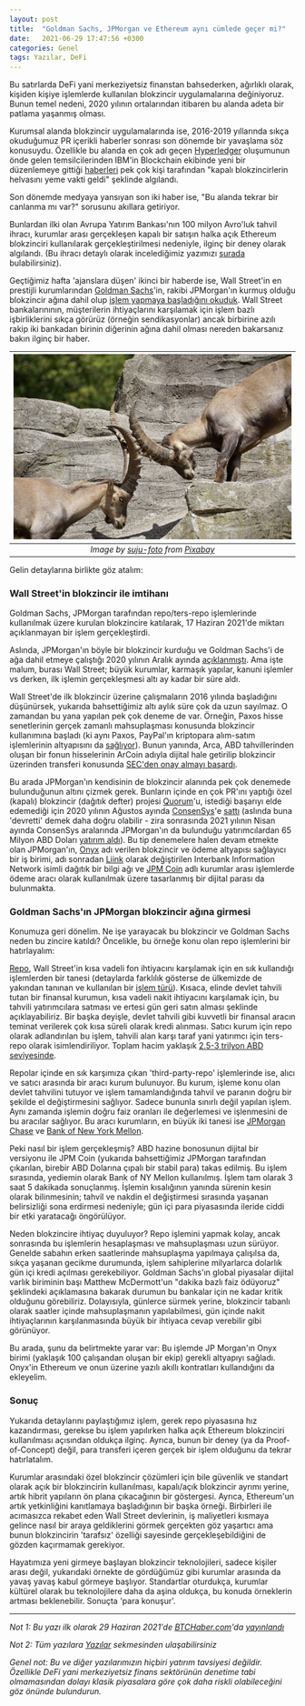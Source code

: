 ```yaml
---
layout: post
title:  "Goldman Sachs, JPMorgan ve Ethereum aynı cümlede geçer mi?"
date:   2021-06-29 17:47:56 +0300
categories: Genel
tags: Yazılar, DeFi
---
```


Bu satırlarda DeFi yani merkeziyetsiz finanstan bahsederken, ağırlıklı olarak, kişiden kişiye işlemlerde kullanılan blokzincir uygulamalarına değiniyoruz. Bunun temel nedeni, 2020 yılının ortalarından itibaren bu alanda adeta bir patlama yaşanmış olması. 

Kurumsal alanda blokzincir uygulamalarında ise, 2016-2019 yıllarında sıkça okuduğumuz PR içerikli haberler sonrası son dönemde bir yavaşlama söz konusuydu. Özellikle bu alanda en çok adı geçen [Hyperledger](https://www.hyperledger.org/) oluşumunun önde gelen temsilcilerinden IBM'in Blockchain ekibinde yeni bir düzenlemeye gittiği [haberleri](https://www.coindesk.com/ibm-blockchain-revenue-misses-job-cuts-sources) pek çok kişi tarafından "kapalı blokzincirlerin helvasını yeme vakti geldi" şeklinde algılandı. 

Son dönemde medyaya yansıyan son iki haber ise, "Bu alanda tekrar bir canlanma mı var?" sorusunu akıllara getiriyor. 

Bunlardan ilki olan Avrupa Yatırım Bankası'nın 100 milyon Avro'luk tahvil ihracı, kurumlar arası gerçekleşen kapalı bir satışın halka açık Ethereum blokzinciri kullanılarak gerçekleştirilmesi nedeniyle, ilginç bir deney olarak algılandı. (Bu ihracı detaylı olarak incelediğimiz yazımızı [şurada](/genel/2021/05/18/finans-piyasalarda-bir-ilk-EIBnin-ethereum-uzerindeki-bono-ihraci.html) bulabilirsiniz).

Geçtiğimiz hafta 'ajanslara düşen' ikinci bir haberde ise, Wall Street'in en prestijli kurumlarından [Goldman Sachs](https://www.goldmansachs.com/)'in, rakibi JPMorgan'ın kurmuş olduğu blokzincir ağına dahil olup [işlem yapmaya başladığını okuduk](https://www.bloomberg.com/news/articles/2021-06-22/goldman-sachs-begins-trading-on-jpmorgan-repo-blockchain-network?sref=VB9Y24MI). Wall Street bankalarınının, müşterilerin ihtiyaçlarını karşılamak için işlem bazlı işbirliklerini sıkça görürüz (örneğin sendikasyonlar) ancak birbirine azılı rakip iki bankadan birinin diğerinin ağına dahil olması nereden bakarsanız bakın ilginç bir haber. 


| ![euro](/assets/ibex-2462568_800.jpg)|
|:--:| 
| *Image by [suju-foto](https://pixabay.com/users/suju-foto-165106/) from [Pixabay](https://pixabay.com/)*|

Gelin detaylarına birlikte göz atalım: 

### Wall Street'in blokzincir ile imtihanı
Goldman Sachs, JPMorgan tarafından repo/ters-repo işlemlerinde kullanılmak üzere kurulan blokzincire katılarak, 17 Haziran 2021'de miktarı açıklanmayan bir işlem gerçekleştirdi. 

Aslında, JPMorgan'ın böyle bir blokzincir kurduğu ve Goldman Sachs'i de ağa dahil etmeye çalıştığı 2020 yılının Aralık ayında [açıklanmıştı](https://www.bloomberg.com/news/articles/2020-12-10/jpmorgan-using-blockchain-to-move-billions-in-repo-market-trades). Ama işte malum, burası Wall Street; büyük kurumlar, karmaşık yapılar, kanuni işlemler vs derken, ilk işlemin gerçekleşmesi altı ay kadar bir süre aldı. 

Wall Street'de ilk blokzincir üzerine çalışmaların 2016 yılında başladığını düşünürsek, yukarıda bahsettiğimiz altı aylık süre çok da uzun sayılmaz. O zamandan bu yana yapılan pek çok deneme de var.  Örneğin, Paxos hisse senetlerinin gerçek zamanlı mahsuplaşması konusunda blokzincir kullanımına başladı (ki aynı Paxos, PayPal'ın kriptopara alım-satım işlemlerinin altyapısını da [sağlıyor](https://www.paxos.com/what-is-the-relationship-between-paxos-and-paypal/)). Bunun yanında, Arca, ABD tahvillerinden oluşan bir fonun hisselerinin ArCoin adıyla dijital hale getirilip blokzincir üzerinden transferi konusunda [SEC'den onay almayı başardı](https://arcoin.arcalabs.com/). 

Bu arada JPMorgan'ın kendisinin de blokzincir alanında pek çok denemede bulunduğunun altını çizmek gerek. Bunların içinde en çok PR'ını yaptığı özel (kapalı) blokzincir (dağıtık defter) projesi [Quorum](https://consensys.net/quorum/)'u, istediği başarıyı elde edemediği için 2020 yılının Ağustos ayında [ConsenSys](https://consensys.net/)'e [sattı](https://www.reuters.com/article/us-jpmorgan-consensys-quorum/consensys-acquires-jpmorgans-blockchain-platform-quorum-idUSKBN25L1MR) (aslında buna 'devretti' demek daha doğru olabilir - zira sonrasında 2021 yılının Nisan ayında ConsenSys aralarında JPMorgan'ın da bulunduğu yatırımcılardan 65 Milyon ABD Doları [yatırım aldı](https://consensys.net/blog/press-release/consensys-raises-65-million-to-accelerate-convergence-of-traditional-and-decentralized-finance/)). Bu tip denemelere halen devam etmekte olan JPMorgan'ın, [Onyx](https://www.jpmorgan.com/onyx/index) adı verilen blokzincir ve ödeme altyapısı sağlayıcı bir iş birimi, adı sonradan [Liink](https://www.jpmorgan.com/onyx/liink.htm) olarak değiştirilen Interbank Information Network isimli dağıtık bir bilgi ağı ve [JPM Coin](https://www.jpmorgan.com/solutions/cib/news/digital-coin-payments) adlı kurumlar arası işlemlerde ödeme aracı olarak kullanılmak üzere tasarlanmış bir dijital parası da bulunmakta.  

### Goldman Sachs'ın JPMorgan blokzincir ağına girmesi

Konumuza geri dönelim. Ne işe yarayacak bu blokzincir ve Goldman Sachs neden bu zincire katıldı? Öncelikle, bu örneğe konu olan repo işlemlerini bir hatırlayalım: 

[Repo](https://www.investopedia.com/terms/r/repurchaseagreement.asp), Wall Street'in kısa vadeli fon ihtiyacını karşılamak için en sık kullandığı işlemlerden bir tanesi (detaylarda farklılık gösterse de ülkemizde de yakından tanınan ve kullanılan bir [işlem türü](https://tr.wikipedia.org/wiki/Repo)). Kısaca, elinde devlet tahvili tutan bir finansal kurumun, kısa vadeli nakit ihtiyacını karşılamak için, bu tahvili yatırımcılara satması ve ertesi gün geri satın alması şeklinde açıklayabiliriz. Bir başka deyişle, devlet tahvili gibi kuvvetli bir finansal aracın teminat verilerek çok kısa süreli olarak kredi alınması. Satıcı kurum için repo olarak adlandırılan bu işlem, tahvili alan karşı taraf yani yatırımcı için ters-repo olarak isimlendiriliyor. Toplam hacim yaklaşık [2.5-3 trilyon ABD seviyesinde](https://www.newyorkfed.org/data-and-statistics/data-visualization/tri-party-repo/index.html#interactive/volume/collateral_value). 

Repolar içinde en sık karşımıza çıkan 'third-party-repo' işlemlerinde ise, alıcı ve satıcı arasında bir aracı kurum bulunuyor. Bu kurum, işleme konu olan devlet tahvilini tutuyor ve işlem tamamlandığında tahvil ve paranın doğru bir şekilde el değiştirmesini sağlıyor. Sadece bununla sınırlı değil yapılan işlem. Aynı zamanda işlemin doğru faiz oranları ile değerlemesi ve işlenmesini de bu aracılar sağlıyor. Bu aracı kurumların, en büyük iki tanesi ise [JPMorgan Chase](https://www.jpmorganchase.com/) ve [Bank of New York Mellon](https://www.bnymellon.com/us/en/solutions/asset-managers/capital-markets-liquidity-financing.html). 

Peki nasıl bir işlem gerçekleşmiş? ABD hazine bonosunun dijital bir versiyonu ile JPM Coin (yukarıda bahsettiğimiz JPMorgan tarafından çıkarılan, birebir ABD Dolarına çıpalı bir stabil para) takas edilmiş. Bu işlem sırasında, yediemin olarak Bank of NY Mellon kullanılmış. İşlem tam olarak 3 saat 5 dakikada sonuçlanmış. İşlemin kısalığının yanında sürenin kesin olarak bilinmesinin; tahvil ve nakdin el değiştirmesi sırasında yaşanan belirsizliği sona erdirmesi nedeniyle; gün içi para piyasasında ileride ciddi bir etki yaratacağı öngörülüyor. 

Neden blokzincire ihtiyaç duyuluyor? Repo işlemini yapmak kolay, ancak sonrasında bu işlemlerin hesaplaşması ve mahsuplaşması uzun sürüyor. Genelde sabahın erken saatlerinde mahsuplaşma yapılmaya çalışılsa da, sıkça yaşanan gecikme durumunda, işlem sahiplerine milyarlarca dolarlık gün içi kredi açılması gerekebiliyor. Goldman Sachs'ın global piyasalar dijital varlık biriminin başı Matthew McDermott'un "dakika bazlı faiz ödüyoruz" şeklindeki açıklamasına bakarak durumun bu bankalar için ne kadar kritik olduğunu görebiliriz. Dolayısıyla, günlerce sürmek yerine, blokzincir tabanlı olarak saatler içinde mahsuplaşmanın yapılabilmesi, gün içinde nakit ihtiyaçlarının karşılanmasında büyük bir ihtiyaca cevap verebilir gibi görünüyor. 

Bu arada, şunu da belirtmekte yarar var: Bu işlemde JP Morgan'ın Onyx birimi (yaklaşık 100 çalışandan oluşan bir ekip) gerekli altyapıyı sağladı. Onyx'in Ethereum ve onun üzerine yazılı akıllı kontratları kullandığını da ekleyelim. 

### Sonuç 
Yukarıda detaylarını paylaştığımız işlem, gerek repo piyasasına hız kazandırması, gerekse bu işlem yapılırken halka açık Ethereum blokzinciri kullanılması açısından oldukça ilginç. Ayrıca, bunun bir deney (ya da Proof-of-Concept) değil, para transferi içeren gerçek bir işlem olduğunu da tekrar hatırlatalım. 

Kurumlar arasındaki özel blokzincir çözümleri için bile güvenlik ve standart olarak açık bir blokzincirin kullanılması, kapalı/açık blokzincir ayrımı yerine, artık hibrit yapıların ön plana çıkacağının bir göstergesi. Ayrıca, Ethereum'un artık yetkinliğini kanıtlamaya başladığının bir başka örneği. Birbirleri ile acımasızca rekabet eden Wall Street devlerinin, iş maliyetleri kısmaya gelince nasıl bir araya geldiklerini görmek gerçekten göz yaşartıcı ama bunun blokzincirin 'tarafsız' özelliği sayesinde gerçekleşebildiğini de gözden kaçırmamak gerekiyor.

Hayatımıza yeni girmeye başlayan blokzincir teknolojileri, sadece kişiler arası değil, yukarıdaki örnekte de gördüğümüz gibi kurumlar arasında da yavaş yavaş kabul görmeye başlıyor. Standartlar oturdukça, kurumlar kültürel olarak bu teknolojilere daha da aşina oldukça, bu konuda örneklerin artması beklenebilir. Sonuçta 'para konuşur'.


---

*Not 1: Bu yazı ilk olarak 29 Haziran 2021'de [BTCHaber.com](https://www.btchaber.com/)'da [yayınlandı](https://www.btchaber.com/goldman-sachs-jpmorgan-ve-ethereum-ayni-cumlede-gecer-mi/)*

*Not 2: Tüm yazılara [Yazılar](/articles/) sekmesinden ulaşabilirsiniz*

*Genel not: Bu ve diğer yazılarımızın hiçbiri yatırım tavsiyesi değildir. Özellikle DeFi yani merkeziyetsiz finans sektörünün denetime tabi olmamasından dolayı klasik piyasalara göre çok daha riskli olabileceğini göz önünde bulundurun.*

